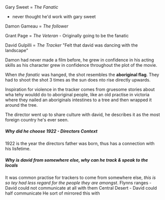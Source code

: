 Gary Sweet = *The Fanatic*
- never thought he'd work with gary sweet

Damon Gameau = *The follower*

Grant Page = *The Veteran*
	- Originally going to be the fanatic

David Gulpilli = *The Tracker*
	"Felt that david was dancing with the landscape"

Damon had never made a film before, he grew in confidence in his acting skills as his character grew in confidence throughout the plot of the movie.

When *the fanatic* was hanged, the shot resembles the **aboriginal flag**. They had to shoot the shot 3 times as the sun does nto rise directly upwards.



Inspiration for violence in the tracker comes from gruesome stories about wha tehy wouldd do to aboriginal people, like an old practise in victoria where they nailed an aboriginals intestines to a tree and then wrapped it around the tree.

The director went up to share culture with david, he describes it as the most foreign country he's ever seen.

##### Why did he choose 1922 - Directors Context
1922 is the year the directors father was born, thus has a connection with his lisfetime.
##### Why is david from somewhere else, why can he track & speak to the locals
It was common practise for trackers to come from somewhere else, *this is so tey had less regard for the people they are amongst*. 
Flynns ranges - David could not communicate at all with them
Central Desert - David could half communicate
He sort of mirrored this with 


